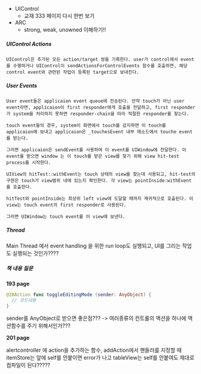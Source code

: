 - UIControl
  - 교재 333 페이지 다시 한번 보기
- ARC
  - strong, weak, unowned 이해하기!!

##### UIControl Actions
    UIControl은 추가된 모든 action/target 쌍을 기록한다. user가 control에서 event를 수행하거나 UIControl이 sendActionsForControlEvents 함수를 호출하면, 해당 control event와 관련된 작업이 등록된 target으로 보내진다.

##### User Events
    User event들은 applicaion event queue에 전송된다. 만약 touch가 아닌 user event라면, applicaion이 first responder에게 호출을 전달하고, first responder가 system을 처리하지 못하면 responder-chain을 따라 적절한 responder를 찾는다.

    touch event들의 경우, system이 화면에서 touch를 감지하면 이 touch를 applicaion에 보내고 applicaion은 _touchesEvent 내부 메소드에서 touche event를 받는다.

    그러면 applicaion은 sendEvent를 사용하여 이 event를 UIWindow에 전달한다. 이 event를 받으면 window 는 이 touch를 받은 view를 찾기 위해 view hit-test process를 시작한다.

    UIView의 hitTest::withEvent는 touch 상태의 view를 찾는데 사용되고, hit-test의 구현은 touch가 view범위 내에 있는지 확인한다. 각 view는 pointInside:withEvent를 호출한다.

    hitTest와 pointInside는 최상위 left view에 도달할 때까지 재귀적으로 호출된다. 이 view는 touch event의 first responder로 사용된다.

    그러면 UIWindow는 touch event를 이 view에 보낸다.

##### Thread
Main Thread 에서 event handling 을 위한 run loop도 실행되고, UI를 그리는 작업도 실행되는 것인가????

##### 책 내용 질문
__193 page__

```swift
@IBAction func toggleEditingMode (sender: AnyObject) {
  // 코드내용
}
```
sender를 AnyObject로 받으면 좋은점??? -> 여러종류의 컨트롤의 액션을 하나에 액션함수를 주기 위해서인가???

__201 page__

alertcontroller 에 action을 추가하는 함수, addAction에서 핸들러를 지정할 때 itemStore는 앞에 self를 안붙이면 error가 나고 tableView는 self를 안붙여도 제대로 컴파일이 된다?????
